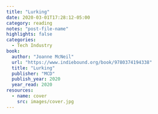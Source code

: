 ```yaml
---
title: "Lurking"
date: 2020-03-01T17:28:12-05:00
category: reading
notes: "post-file-name"
highlights: false
categories:
  - Tech Industry
book:
  author: "Joanne McNeil"
  url: "https://www.indiebound.org/book/9780374194338"
  title: "Lurking"
  publisher: "MCD"
  publish_year: 2020
  year_read: 2020
resources:
  - name: cover
    src: images/cover.jpg
---
```


